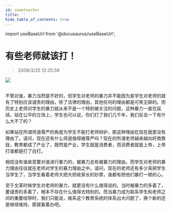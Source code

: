 ```yaml
---
id: someteacher
title: ''
hide_table_of_contents: true
---
```


import useBaseUrl from '@docusaurus/useBaseUrl';

# 有些老师就该打！

> 2006/3/25 12:25:56

<div style={{textAlign: 'center'}}>
<img src={useBaseUrl('https://gateway.ipfscdn.io/ipfs/QmXSnds2BF97yuZwYAMLwrpjQcuPcm22WGsFmBJfWFTEUM/someteacher/1.jpeg')} /><br/><br/>
</div>

不管对谁，暴力当然是不好的，但学生对老师的暴力并不能因为是学生对老师的就有了特别应该谴责的理由。除了法律的理由，其他任何的理由都是可笑无聊的。而历史上老师对学生的暴力就从来不是一个特别被关注的问题，这种暴力一直在延续。站在公平的立场上，学生也可以说，你们打了我们几千年，我们反击一下有什么大不了的？

如果站在所谓师道尊严的角度为学生不能打老师辩护，那这种理由在现在就更没有理由了。请问，现在还有什么师道值得被尊严吗？现在的所谓老师越来越向奸商靠拢，教育都成了产业了，既然是产业，学生就是消费者，而消费者就是上帝，上帝打谁都是打了白打。

相信没有谁故意要对谁进行暴力的，被暴力总有被暴力的理由。而学生对老师的暴力理由往往就在老师对学生的暴力理由之中。请问，现在的老师还有多少真把学生当学生了，当学生看着老师大把大把收家长的钞票，谁都有把他们暴打一顿的心。

至于文革时候学生对老师的暴力，就更没有什么值得说的。当时被暴力的多着了，要谴责的多着了，根本不存在什么值得去特别的。而当暴力成为联系学生和老师之间的重要纽带时，我们只能说，维系这个教育系统的体系出大问题了，换个新的还是继续维持，那就看着办吧。